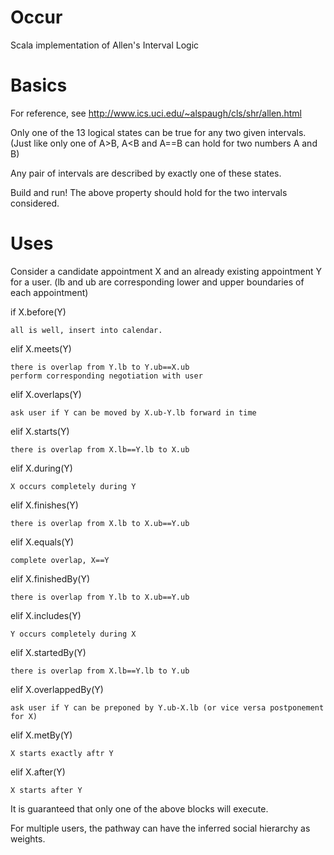 # Occur
Scala implementation of Allen's Interval Logic


Basics
======

For reference, see http://www.ics.uci.edu/~alspaugh/cls/shr/allen.html

Only one of the 13 logical states can be true for any two given intervals. (Just like only one of A>B, A<B and A==B can hold for two numbers A and B)

Any pair of intervals are described by exactly one of these states.

Build and run! The above property should hold for the two intervals considered. 

Uses
====

Consider a candidate appointment X and an already existing appointment Y for a user. (lb and ub are corresponding lower and upper boundaries of each appointment)

if X.before(Y)

	all is well, insert into calendar.

elif X.meets(Y)

	there is overlap from Y.lb to Y.ub==X.ub
	perform corresponding negotiation with user

elif X.overlaps(Y)

	ask user if Y can be moved by X.ub-Y.lb forward in time

elif X.starts(Y)

	there is overlap from X.lb==Y.lb to X.ub

elif X.during(Y)

	X occurs completely during Y

elif X.finishes(Y)

	there is overlap from X.lb to X.ub==Y.ub

elif X.equals(Y)

	complete overlap, X==Y

elif X.finishedBy(Y)

	there is overlap from Y.lb to X.ub==Y.ub

elif X.includes(Y)

	Y occurs completely during X

elif X.startedBy(Y)

	there is overlap from X.lb==Y.lb to Y.ub

elif X.overlappedBy(Y)

	ask user if Y can be preponed by Y.ub-X.lb (or vice versa postponement for X)

elif X.metBy(Y)

	X starts exactly aftr Y

elif X.after(Y)

	X starts after Y 

It is guaranteed that only one of the above blocks will execute. 

For multiple users, the pathway can have the inferred social hierarchy as weights.
